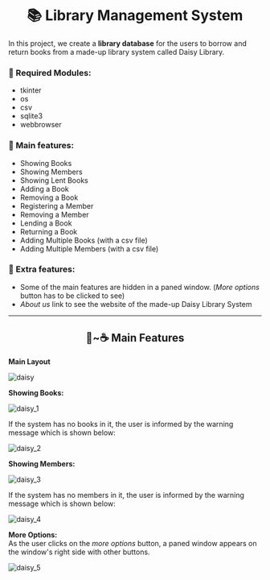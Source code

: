 <h1 align="center"> 📚 Library Management System </h1>

In this project, we create a **library database** for the users to borrow and return books from a made-up library system called Daisy Library. 

### 📌 Required Modules:
* tkinter
* os
* csv
* sqlite3
* webbrowser

### 📌 Main features:

* Showing Books
* Showing Members
* Showing Lent Books
* Adding a Book
* Removing a Book
* Registering a Member
* Removing a Member
* Lending a Book
* Returning a Book
* Adding Multiple Books (with a csv file)
* Adding Multiple Members (with a csv file)

### 📌 Extra features:

* Some of the main features are hidden in a paned window. (*More options* button has to be clicked to see)
* *About us* link to see the website of the made-up Daisy Library System

<hr>

<h2 align='center' > 📖~☕ Main Features  </h2>

**Main Layout**

![daisy](https://github.com/Trigenaris/library-management-system/assets/122381599/4b95f2dc-6985-49c0-b1a3-794cf16d6a26)

**Showing Books:**

![daisy_1](https://github.com/Trigenaris/library-management-system/assets/122381599/de3d186b-80d7-4e80-a8db-5f6efa7d1e52)

If the system has no books in it, the user is informed by the warning message which is shown below:

![daisy_2](https://github.com/Trigenaris/library-management-system/assets/122381599/42429456-cd6a-49cf-80cd-d62757421cbc)

**Showing Members:**

![daisy_3](https://github.com/Trigenaris/library-management-system/assets/122381599/2e9e2856-0662-4498-9971-1fcbb6d23be7)

If the system has no members in it, the user is informed by the warning message which is shown below:

![daisy_4](https://github.com/Trigenaris/library-management-system/assets/122381599/a75002aa-debb-46a3-8bf2-27846702ab3b)

**More Options:** <br> As the user clicks on the *more options* button, a paned window appears on the window's right side with other buttons.

![daisy_5](https://github.com/Trigenaris/library-management-system/assets/122381599/f0a7055d-cee7-4531-ad9b-89bf116e0eaf)
